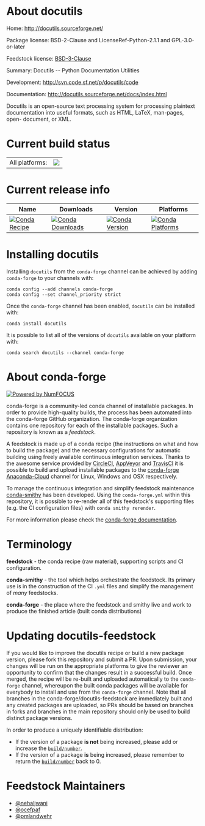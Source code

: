 About docutils
==============

Home: http://docutils.sourceforge.net/

Package license: BSD-2-Clause and LicenseRef-Python-2.1.1 and GPL-3.0-or-later

Feedstock license: [BSD-3-Clause](https://github.com/conda-forge/docutils-feedstock/blob/master/LICENSE.txt)

Summary: Docutils -- Python Documentation Utilities

Development: http://svn.code.sf.net/p/docutils/code

Documentation: http://docutils.sourceforge.net/docs/index.html

Docutils is an open-source text processing system for processing plaintext
documentation into useful formats, such as HTML, LaTeX, man-pages, open-
document, or XML.


Current build status
====================


<table><tr><td>All platforms:</td>
    <td>
      <a href="https://dev.azure.com/conda-forge/feedstock-builds/_build/latest?definitionId=243&branchName=master">
        <img src="https://dev.azure.com/conda-forge/feedstock-builds/_apis/build/status/docutils-feedstock?branchName=master">
      </a>
    </td>
  </tr>
</table>

Current release info
====================

| Name | Downloads | Version | Platforms |
| --- | --- | --- | --- |
| [![Conda Recipe](https://img.shields.io/badge/recipe-docutils-green.svg)](https://anaconda.org/conda-forge/docutils) | [![Conda Downloads](https://img.shields.io/conda/dn/conda-forge/docutils.svg)](https://anaconda.org/conda-forge/docutils) | [![Conda Version](https://img.shields.io/conda/vn/conda-forge/docutils.svg)](https://anaconda.org/conda-forge/docutils) | [![Conda Platforms](https://img.shields.io/conda/pn/conda-forge/docutils.svg)](https://anaconda.org/conda-forge/docutils) |

Installing docutils
===================

Installing `docutils` from the `conda-forge` channel can be achieved by adding `conda-forge` to your channels with:

```
conda config --add channels conda-forge
conda config --set channel_priority strict
```

Once the `conda-forge` channel has been enabled, `docutils` can be installed with:

```
conda install docutils
```

It is possible to list all of the versions of `docutils` available on your platform with:

```
conda search docutils --channel conda-forge
```


About conda-forge
=================

[![Powered by
NumFOCUS](https://img.shields.io/badge/powered%20by-NumFOCUS-orange.svg?style=flat&colorA=E1523D&colorB=007D8A)](https://numfocus.org)

conda-forge is a community-led conda channel of installable packages.
In order to provide high-quality builds, the process has been automated into the
conda-forge GitHub organization. The conda-forge organization contains one repository
for each of the installable packages. Such a repository is known as a *feedstock*.

A feedstock is made up of a conda recipe (the instructions on what and how to build
the package) and the necessary configurations for automatic building using freely
available continuous integration services. Thanks to the awesome service provided by
[CircleCI](https://circleci.com/), [AppVeyor](https://www.appveyor.com/)
and [TravisCI](https://travis-ci.com/) it is possible to build and upload installable
packages to the [conda-forge](https://anaconda.org/conda-forge)
[Anaconda-Cloud](https://anaconda.org/) channel for Linux, Windows and OSX respectively.

To manage the continuous integration and simplify feedstock maintenance
[conda-smithy](https://github.com/conda-forge/conda-smithy) has been developed.
Using the ``conda-forge.yml`` within this repository, it is possible to re-render all of
this feedstock's supporting files (e.g. the CI configuration files) with ``conda smithy rerender``.

For more information please check the [conda-forge documentation](https://conda-forge.org/docs/).

Terminology
===========

**feedstock** - the conda recipe (raw material), supporting scripts and CI configuration.

**conda-smithy** - the tool which helps orchestrate the feedstock.
                   Its primary use is in the construction of the CI ``.yml`` files
                   and simplify the management of *many* feedstocks.

**conda-forge** - the place where the feedstock and smithy live and work to
                  produce the finished article (built conda distributions)


Updating docutils-feedstock
===========================

If you would like to improve the docutils recipe or build a new
package version, please fork this repository and submit a PR. Upon submission,
your changes will be run on the appropriate platforms to give the reviewer an
opportunity to confirm that the changes result in a successful build. Once
merged, the recipe will be re-built and uploaded automatically to the
`conda-forge` channel, whereupon the built conda packages will be available for
everybody to install and use from the `conda-forge` channel.
Note that all branches in the conda-forge/docutils-feedstock are
immediately built and any created packages are uploaded, so PRs should be based
on branches in forks and branches in the main repository should only be used to
build distinct package versions.

In order to produce a uniquely identifiable distribution:
 * If the version of a package **is not** being increased, please add or increase
   the [``build/number``](https://docs.conda.io/projects/conda-build/en/latest/resources/define-metadata.html#build-number-and-string).
 * If the version of a package **is** being increased, please remember to return
   the [``build/number``](https://docs.conda.io/projects/conda-build/en/latest/resources/define-metadata.html#build-number-and-string)
   back to 0.

Feedstock Maintainers
=====================

* [@nehaljwani](https://github.com/nehaljwani/)
* [@ocefpaf](https://github.com/ocefpaf/)
* [@pmlandwehr](https://github.com/pmlandwehr/)

